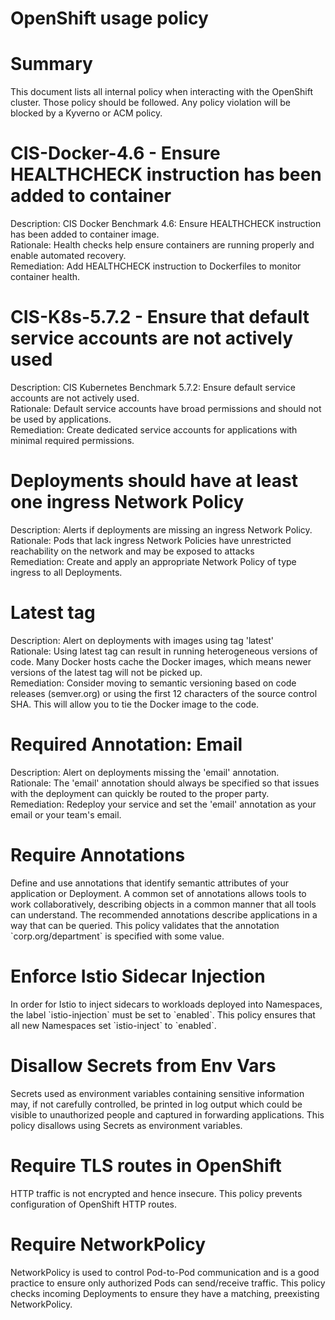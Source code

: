 # OpenShift usage policy

# Summary

This document lists all internal policy when interacting with the OpenShift cluster. Those policy should be followed. Any policy violation will be blocked by a Kyverno or ACM policy.

# CIS-Docker-4.6 \- Ensure HEALTHCHECK instruction has been added to container

Description: CIS Docker Benchmark 4.6: Ensure HEALTHCHECK instruction has been added to container image.  
Rationale: Health checks help ensure containers are running properly and enable automated recovery.  
Remediation: Add HEALTHCHECK instruction to Dockerfiles to monitor container health.

# CIS-K8s-5.7.2 \- Ensure that default service accounts are not actively used

Description: CIS Kubernetes Benchmark 5.7.2: Ensure default service accounts are  not actively used.  
Rationale: Default service accounts have broad permissions and should not be used by applications.  
Remediation: Create dedicated service accounts for applications with minimal required permissions.

# Deployments should have at least one ingress Network Policy

Description: Alerts if deployments are missing an ingress Network Policy.  
Rationale: Pods that lack ingress Network Policies have unrestricted reachability on the network and may be exposed to attacks  
Remediation: Create and apply an appropriate Network Policy of type ingress to all Deployments.

# Latest tag

Description: Alert on deployments with images using tag 'latest'  
Rationale: Using latest tag can result in running heterogeneous versions of code. Many Docker hosts cache the Docker images, which means newer versions of the latest tag will not be picked up.  
Remediation: Consider moving to semantic versioning based on code releases (semver.org) or using the first 12 characters of the source control SHA. This will allow you to tie the Docker image to the code.

# Required Annotation: Email

Description: Alert on deployments missing the 'email' annotation.  
Rationale: The 'email' annotation should always be specified so that issues with the deployment can quickly be routed to the proper party.  
Remediation: Redeploy your service and set the 'email' annotation as your email or your team's email.

# Require Annotations

Define and use annotations that identify semantic attributes of your application or Deployment. A common set of annotations allows tools to work collaboratively, describing objects in a common manner that all tools can understand. The recommended annotations describe applications in a way that can be queried. This policy validates that the annotation \`corp.org/department\` is specified with some value.

# Enforce Istio Sidecar Injection

In order for Istio to inject sidecars to workloads deployed into Namespaces, the label \`istio-injection\` must be set to \`enabled\`. This policy ensures that all new Namespaces set \`istio-inject\` to \`enabled\`.

# Disallow Secrets from Env Vars

Secrets used as environment variables containing sensitive information may, if not carefully controlled, be printed in log output which could be visible to unauthorized people and captured in forwarding applications. This policy disallows using Secrets as environment variables.

# Require TLS routes in OpenShift

HTTP traffic is not encrypted and hence insecure. This policy prevents configuration of OpenShift HTTP routes.

# Require NetworkPolicy

NetworkPolicy is used to control Pod-to-Pod communication and is a good practice to ensure only authorized Pods can send/receive traffic. This policy checks incoming Deployments to ensure they have a matching, preexisting NetworkPolicy.

